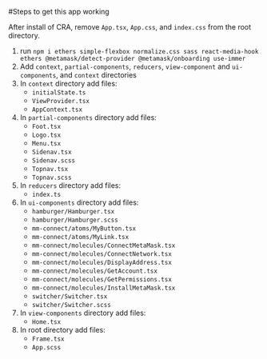 #Steps to get this app working

After install of CRA, remove `App.tsx`, `App.css`, and `index.css` from the root directory.

1. run `npm i ethers simple-flexbox normalize.css sass react-media-hook ethers @metamask/detect-provider @metamask/onboarding use-immer`
1. Add `context`, `partial-components`, `reducers`, `view-component` and `ui-components`,  and `context` directories
1. In `context` directory add files: 
    - `initialState.ts`
    - `ViewProvider.tsx`
    - `AppContext.tsx`
1. In `partial-components` directory add files: 
    - `Foot.tsx`
    - `Logo.tsx`
    - `Menu.tsx`
    - `Sidenav.tsx`
    - `Sidenav.scss`
    - `Topnav.tsx`
    - `Topnav.scss`
1. In `reducers` directory add files: 
    - `index.ts`
1. In `ui-components` directory add files: 
    - `hamburger/Hamburger.tsx`
    - `hamburger/Hamburger.scss`
    - `mm-connect/atoms/MyButton.tsx`
    - `mm-connect/atoms/MyLink.tsx`
    - `mm-connect/molecules/ConnectMetaMask.tsx`
    - `mm-connect/molecules/ConnectNetwork.tsx`
    - `mm-connect/molecules/DisplayAddress.tsx`
    - `mm-connect/molecules/GetAccount.tsx`
    - `mm-connect/molecules/GetPermissions.tsx`
    - `mm-connect/molecules/InstallMetaMask.tsx`
    - `switcher/Switcher.tsx`
    - `switcher/Switcher.scss`
1. In `view-components` directory add files: 
    - `Home.tsx`
1. In root directory add files: 
    - `Frame.tsx`
    - `App.scss`

